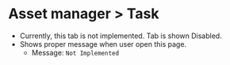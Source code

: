 # Asset manager > Task

- Currently, this tab is not implemented. Tab is shown Disabled. 
- Shows proper message when user open this page.
    - Message: `Not Implemented`